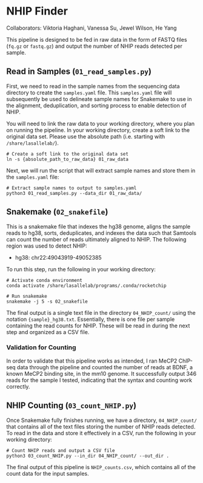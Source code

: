 # NHIP Finder

Collaborators: Viktoria Haghani, Vanessa Su, Jewel Wilson, He Yang

This pipeline is designed to be fed in raw data in the form of FASTQ files (`fq.gz` or `fastq.gz`) and output the number of NHIP reads detected per sample.

## Read in Samples (`01_read_samples.py`)

First, we need to read in the sample names from the sequencing data directory to create the `samples.yaml` file. This `samples.yaml` file will subsequently be used to delineate sample names for Snakemake to use in the alignment, deduplication, and sorting process to enable detection of NHIP.

You will need to link the raw data to your working directory, where you plan on running the pipeline. In your working directory, create a soft link to the original data set. Please use the absolute path (i.e. starting with `/share/lasallelab/`). 

```
# Create a soft link to the original data set
ln -s {absolute_path_to_raw_data} 01_raw_data
```

Next, we will run the script that will extract sample names and store them in the `samples.yaml` file:

```
# Extract sample names to output to samples.yaml
python3 01_read_samples.py --data_dir 01_raw_data/
```

## Snakemake (`02_snakefile`)

This is a snakemake file that indexes the hg38 genome, aligns the sample reads to hg38, sorts, deduplicates, and indexes the data such that Samtools can count the number of reads ultimately aligned to NHIP. The following region was used to detect NHIP:

* hg38: chr22:49043919-49052385

To run this step, run the following in your working directory:

```
# Activate conda environment
conda activate /share/lasallelab/programs/.conda/rocketchip

# Run snakemake 
snakemake -j 5 -s 02_snakefile
```

The final output is a single text file in the directory `04_NHIP_count/` using the notation `{sample}_hg38.txt`. Essentially, there is one file per sample containing the read counts for NHIP. These will be read in during the next step and organized as a CSV file.

### Validation for Counting

In order to validate that this pipeline works as intended, I ran MeCP2 ChIP-seq data through the pipeline and counted the number of reads at BDNF, a known MeCP2 binding site, in the mm10 genome. It successfully output 346 reads for the sample I tested, indicating that the syntax and counting work correctly.

## NHIP Counting (`03_count_NHIP.py`)

Once Snakemake fully finishes running, we have a directory, `04_NHIP_count/` that contains all of the text files storing the number of NHIP  reads detected. To read in the data and store it effectively in a CSV, run the following in your working directory:

```
# Count NHIP reads and output a CSV file
python3 03_count_NHIP.py --in_dir 04_NHIP_count/ --out_dir .
```

The final output of this pipeline is `NHIP_counts.csv`, which contains all of the count data for the input samples.